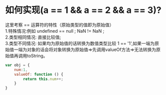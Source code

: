 # 如何实现(a == 1 && a == 2 && a == 3)?

这里考察 == 运算符的特性（原始类型的值即为原始值）<br/>
1.特殊情况:例如 undefined == null ; NaN != NaN ;<br/>
2.类型相同情况: 直接比较值;<br/>
3.类型不同情况: 如果均为原始值的话转换为数值类型比较 1 == '1',如果一端为原始值一端为对象的话会将对象转换为原始值=>先调用valueOf方法=>无法转换为原始值再调用toString。

```js
var obj = {
    num:1,
    valueOf: function () {
        return this.num++;
    }
}
```
